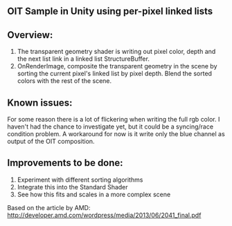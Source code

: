 OIT Sample in Unity using per-pixel linked lists
------------------------------------------------

Overview:
---------
1) The transparent geometry shader is writing out pixel color, depth and the next list link in a linked list StructureBuffer.
2) OnRenderImage, composite the transparent geometry in the scene by sorting the current pixel's linked list by pixel depth. Blend the sorted colors with the rest of the scene.

Known issues:
-------------
For some reason there is a lot of flickering when writing the full rgb color. I haven't had the chance to investigate yet, but it could be a syncing/race condition problem.
A workaround for now is it write only the blue channel as output of the OIT composition.

Improvements to be done:
------------------------
1) Experiment with different sorting algorithms
3) Integrate this into the Standard Shader
4) See how this fits and scales in a more complex scene


Based on the article by AMD: http://developer.amd.com/wordpress/media/2013/06/2041_final.pdf